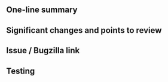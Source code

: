 ## One-line summary


## Significant changes and points to review



## Issue / Bugzilla link



## Testing
